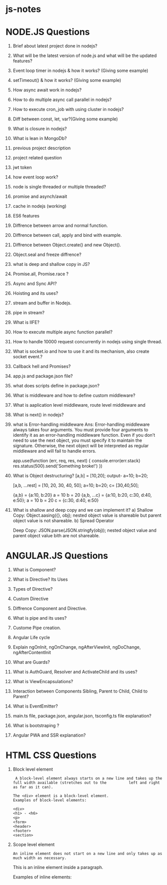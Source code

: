 # js-notes

# NODE.JS Questions

1. Brief about latest project done in nodejs?

2. What will be the latest version of node.js and what will be the updated features?

3. Event loop timer in nodejs & how it works? (Giving some example)

4. setTimeout() & how it works? (Giving some example)

5. How async await work in nodejs?

6. How to do multiple async call parallel in nodejs?

7. How to execute cron_job with using cluster in nodejs?

8. Diff between const, let, var?(Giving some example)

9. What is closure in nodejs?

10. What is lean in MongoDb?

1. previous project description

2. project related question

3. jwt token

4. how event loop work?

5. node is single threaded or multiple threaded?

6. promise and asynch/await

7. cache in nodejs (working)

8. ES6 features

9. Diffrence between arrow and normal function.

10. Diffrence between call, apply and bind with example.

11. Diffrence between Object.create() and new Object().

12. Object.seal and freeze diffrence?

13. what is deep and shallow copy in JS?

14. Promise.all, Promise.race ?

15. Async and Sync API?

16. Hoisting and its uses?

17. stream and buffer in Nodejs.

18. pipe in stream?

19. What is IIFE?

20. How to execute multiple async function parallel?

21. How to handle 10000 request concurrently in nodejs using single thread.

22. What is socket.io and how to use it and its mechanism, also create socket event.?

23. Callback hell and Promises?

24. app.js and package.json file?

25. what does scripts define in package.json?

26. What is middleware and how to define custom middleware?

27. What is aaplication level middleware, route level middleware and 

28. What is next() in nodejs?

29. what is Error-handling middleware
       Ans:    Error-handling middleware always takes four arguments. You must provide four arguments to identify it as an  error-handling middleware function. Even if you don’t need to use the next object, you must specify it to maintain the signature. Otherwise, the next object will be interpreted as regular middleware and will fail to handle errors.
      
      app.use(function (err, req, res, next) {
  console.error(err.stack)
  res.status(500).send('Something broke!')
})

30. What is Object destructuring?
       [a,b] = [10,20];
       output- a=10; b=20;
       
       [a,b, ...rest] = [10, 20, 30, 40, 50];
              a=10; b=20; c= [30,40,50];
       
       {a,b} = {a:10, b:20}
                a = 10
                b = 20
       {a,b, ...c} = {a:10, b:20, c:30, d:40, e:50};
              a = 10
              b = 20
              c = {c:30, d:40, e:50}

31. What is shallow and deep copy and we can implement it?
       a) Shallow Copy: Object.aasing({}, obj);
              nested object value is shareable but parent object value is not shareable.
       b) Spread Operator
              
       Deep Copy: JSON.parse(JSON.stringfy(obj));
              nested object value and parent object value bith are not shareable.

# ANGULAR.JS Questions

1. What is Component?

2. What is Directive? Its Uses

3. Types of Directive?

4. Custom Directive

5. Diffrence Component and Directive.

6. What is pipe and its uses?

7. Custome Pipe creation.

8. Angular Life cycle

9. Explain ngOnInit, ngOnChange, ngAfterViewInit, ngDoChange, ngAfterContentInit

10. What are Guards?

11. What is AuthGuard, Resolver and ActivateChild and its uses?

12. What is ViewEncapsulations?

13. Interaction between Components Sibling, Parent to Child, Child to Parent?

14. What is EventEmitter?

15. main.ts file, package.json, angular.json, tsconfig.ts file explanation?

16. What is bootstraping ?

17. Angular PWA and SSR explanation?




# HTML CSS Questions

1) Block level element
       
        A block-level element always starts on a new line and takes up the full width available (stretches out to the          left and right as far as it can).

       The <div> element is a block-level element.
       Examples of block-level elements:

       <div>
       <h1> - <h6>
       <p>
       <form>
       <header>
       <footer>
       <section>
       
 2) Scope level element
 
        An inline element does not start on a new line and only takes up as much width as necessary.

       This is an inline <span> element inside a paragraph.

       Examples of inline elements:

       <span>
       <a>
       <img>
       

